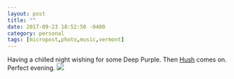```yaml
---
layout: post
title: ""
date: 2017-09-23 18:52:50 -0400
category: personal
tags: [micropost,photo,music,vermont]
---
```


Having a chilled night wishing for some Deep Purple. Then [Hush](https://itunes.apple.com/us/album/hush/id83155652?i=83155547) comes on. Perfect evening. ![](https://thecave-com.s3.amazonaws.com/Photo-2017-09-23-18-51-24nQ3rvXvUkmjQjKcF70.jpg)

